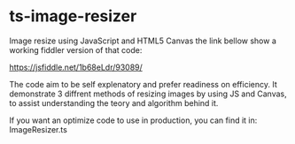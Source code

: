 # ts-image-resizer
Image resize using JavaScript and HTML5 Canvas
the link bellow show a working fiddler version of that code:

https://jsfiddle.net/1b68eLdr/93089/

The code aim to be self explenatory and prefer readiness on efficiency.
It demonstrate 3 diffrent methods of resizing images by using JS and Canvas, to assist understanding the teory and algorithm behind it.

If you want an optimize code to use in production, you can find it in:
ImageResizer.ts
